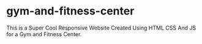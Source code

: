 # gym-and-fitness-center
This is a Super Cool Responsive Website Created Using HTML CSS And JS for a Gym and Fitness Center.

